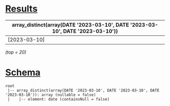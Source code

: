 # [Results](#tab/results)

|array_distinct(array(DATE '2023-03-10', DATE '2023-03-10', DATE '2023-03-10'))|
|------------------------------------------------------------------------------|
|[2023-03-10]                                                                  |

_(top = 20)_

# [Schema](#tab/schema)

```shell
root
 |-- array_distinct(array(DATE '2023-03-10', DATE '2023-03-10', DATE '2023-03-10')): array (nullable = false)
 |    |-- element: date (containsNull = false)

```
